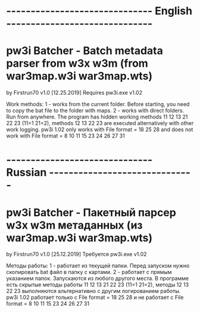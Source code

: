 # ------------------------------ English ------------------------------
# pw3i Batcher - Batch metadata parser from w3x w3m (from war3map.w3i war3map.wts)
by Firstrun70
v1.0 [12.25.2019]
Requires pw3i.exe v1.02

Work methods:
1 - works from the current folder. Before starting, you need to copy the bat file to the folder with maps.
2 - works with direct folders. Run from anywhere.
The program has hidden working methods 11 12 13 21 22 23 (11=1 21=2), methods 12 13 22 23 are executed alternatively with other work logging.
pw3i 1.02 only works with File format = 18 25 28 and does not work with File format = 8 10 11 15 23 24 26 27 31

# ------------------------------ Russian ------------------------------
# pw3i Batcher - Пакетный парсер w3x w3m метаданных (из war3map.w3i war3map.wts)
by Firstrun70
v1.0 [25.12.2019]
Требуется pw3i.exe v1.02

Методы работы:
1 - работает из текущей папки. Перед запуском нужно скопировать bat файл в папку с картами.
2 - работает с прямым указанием папок. Запускаются из любого другого места.
В программе есть скрытые методы работы 11 12 13 21 22 23 (11=1 21=2), методы 12 13 22 23 выполняются альтернативно с другим логированием работы.
pw3i 1.02 работает только с File format = 18 25 28 и не работает с File format = 8 10 11 15 23 24 26 27 31
